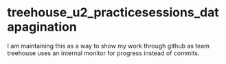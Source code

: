 # treehouse_u2_practicesessions_datapagination
I am maintaining this as a way to show my work through github as team treehouse uses an internal monitor for progress instead of commits.